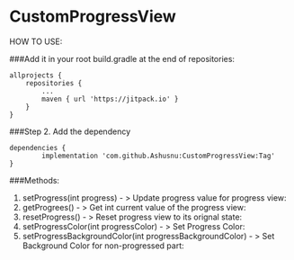 # CustomProgressView

HOW TO USE:

###Add it in your root build.gradle at the end of repositories:

	allprojects {
		repositories {
			...
			maven { url 'https://jitpack.io' }
		}
	}

###Step 2. Add the dependency

	dependencies {
	        implementation 'com.github.Ashusnu:CustomProgressView:Tag'
	}
  
  
  
  ###Methods:
  
  1) setProgress(int progress)                                  - > Update progress value for progress view:
  2) getProgrees()                                              - > Get int current value of the progress view:
  3) resetProgress()                                            - > Reset progress view to its orignal state:
  4) setProgressColor(int progressColor)                        - > Set Progress Color:
  5) setProgressBackgroundColor(int progressBackgroundColor)    - > Set Background Color for non-progressed part:
